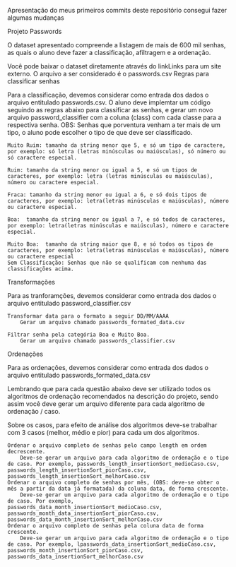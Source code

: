 Apresentação do meus primeiros commits deste repositório
consegui fazer algumas mudanças

Projeto Passwords

O dataset apresentado compreende a listagem de mais de 600 mil senhas, as quais o aluno deve fazer a classificação, afiltragem e a ordenação.

Você pode baixar o dataset diretamente através do linkLinks para um site externo. O arquivo a ser considerado é o passwords.csv
Regras para classificar senhas

Para a classificação, devemos considerar como entrada dos dados o arquivo entitulado passwords.csv. O aluno deve implemtar um código seguindo as regras abaixo para classificar as senhas, e gerar um novo arquivo password_classifier com a coluna (class) com cada classe para a respectiva senha. OBS: Senhas que porventura venham a ter mais de um tipo, o aluno pode escolher o tipo de que deve ser classificado.

    Muito Ruim: tamanho da string menor que 5, e só um tipo de caractere, por exemplo: só letra (letras minúsculas ou maiúsculas), só número ou só caractere especial. 

    Ruim: tamanho da string menor ou igual a 5, e só um tipos de caracteres, por exemplo: letra (letras minúsculas ou maiúsculas), número ou caractere especial. 

    Fraca: tamanho da string menor ou igual a 6, e só dois tipos de caracteres, por exemplo: letra(letras minúsculas e maiúsculas), número ou caractere especial. 

    Boa:  tamanho da string menor ou igual a 7, e só todos de caracteres, por exemplo: letra(letras minúsculas e maiúsculas), número e caractere especial.

    Muito Boa:  tamanho da string maior que 8, e só todos os tipos de caracteres, por exemplo: letra(letras minúsculas e maiúsculas), número ou caractere especial
    Sem Classificação: Senhas que não se qualificam com nenhuma das classificações acima.

 
Transformações

Para as tranforamções, devemos considerar como entrada dos dados o arquivo entitulado password_classifier.csv

    Transformar data para o formato a seguir DD/MM/AAAA
        Gerar um arquivo chamado passwords_formated_data.csv

    Filtrar senha pela categória Boa e Muito Boa.
        Gerar um arquivo chamado passwords_classifier.csv

Ordenações

Para as ordenações, devemos considerar como entrada dos dados o arquivo entitulado passwords_formated_data.csv

Lembrando que para cada questão abaixo deve ser utilizado todos os algoritmos de ordenação recomendados na descrição do projeto, sendo assim você deve gerar um arquivo diferente para cada algoritmo de ordenação / caso.

Sobre os casos, para efeito de análise dos algoritmos deve-se trabalhar com 3 casos (melhor, médio e pior) para cada um dos algoritmos. 

    Ordenar o arquivo completo de senhas pelo campo length em ordem decrescente.
        Deve-se gerar um arquivo para cada algoritmo de ordenação e o tipo de caso. Por exemplo, passwords_length_insertionSort_medioCaso.csv, passwords_length_insertionSort_piorCaso.csv, passwords_length_insertionSort_melhorCaso.csv
    Ordenar o arquivo completo de senhas por mês, (OBS: deve-se obter o mês a partir da data já formatada) da coluna data, de forma crescente.
        Deve-se gerar um arquivo para cada algoritmo de ordenação e o tipo de caso. Por exemplo, passwords_data_month_insertionSort_medioCaso.csv, passwords_month_data_insertionSort_piorCaso.csv, passwords_data_month_insertionSort_melhorCaso.csv
    Ordenar o arquivo completo de senhas pela coluna data de forma crescente.
        Deve-se gerar um arquivo para cada algoritmo de ordenação e o tipo de caso. Por exemplo, lpasswords_data_insertionSort_medioCaso.csv, passwords_month_insertionSort_piorCaso.csv, passwords_data_insertionSort_melhorCaso.csv

